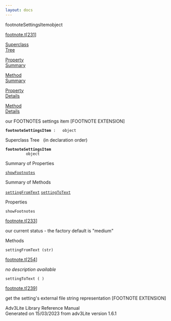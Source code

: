 ```yaml
---
layout: docs
---
```

<span class="title">footnoteSettingsItem</span><span class="type">object</span>

[footnote.t](../file/footnote.t.html)\[[231](../source/footnote.t.html#231)\]

[Superclass  
Tree](#_SuperClassTree_)

[Property  
Summary](#_PropSummary_)

[Method  
Summary](#_MethodSummary_)

[Property  
Details](#_Properties_)

[Method  
Details](#_Methods_)



our FOOTNOTES settings item \[FOOTNOTE EXTENSION\]

**`footnoteSettingsItem`**` :   object`



<span id="_SuperClassTree_"></span>



<span class="hdln">Superclass Tree</span>   (in declaration order)



**`footnoteSettingsItem`**  
`         object`  
<span id="_PropSummary_"></span>



<span class="hdln">Summary of Properties</span>  



[`showFootnotes`](#showFootnotes)

<span id="_MethodSummary_"></span>



<span class="hdln">Summary of Methods</span>  



[`settingFromText`](#settingFromText) [`settingToText`](#settingToText)

<span id="_Properties_"></span>



<span class="hdln">Properties</span>  



<span id="showFootnotes"></span>

`showFootnotes`

[footnote.t](../file/footnote.t.html)\[[233](../source/footnote.t.html#233)\]



our current status - the factory default is "medium"



<span id="_Methods_"></span>



<span class="hdln">Methods</span>  



<span id="settingFromText"></span>

`settingFromText (str)`

[footnote.t](../file/footnote.t.html)\[[254](../source/footnote.t.html#254)\]



*no description available*



<span id="settingToText"></span>

`settingToText ( )`

[footnote.t](../file/footnote.t.html)\[[239](../source/footnote.t.html#239)\]



get the setting's external file string representation \[FOOTNOTE
EXTENSION\]





Adv3Lite Library Reference Manual  
Generated on 15/03/2023 from adv3Lite version 1.6.1


